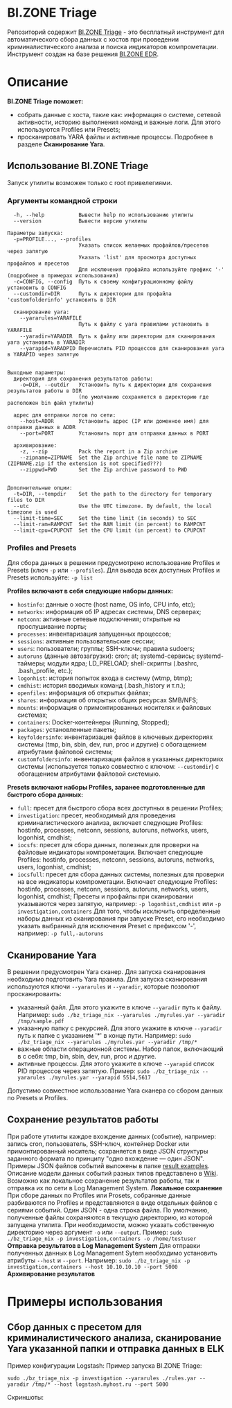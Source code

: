 # BI.ZONE Triage
Репозиторий содержит [BI.ZONE Triage](https://bi.zone/catalog/products/triage/) - это бесплатный инструмент для автоматического сбора данных с хостов при проведении криминалистического анализа и поиска индикаторов компрометации. Инструмент создан на базе решения [BI.ZONE EDR](https://bi.zone/catalog/products/edr/).

# Описание
**BI.ZONE Triage поможет:**
* собрать данные с хоста, такие как: информация о системе, сетевой активности, историю выполнения команд и важные логи. Для этого используются Profiles или Presets;
* просканировать YARA файлы и активные процессы. Подробнее в разделе **Сканирование Yara**.

## Использование BI.ZONE Triage
Запуск утилиты возможен только с root привелегиями.

### Аргументы командной строки
```
  -h, --help           Вывести help по использованию утилиты
  --version            Вывести версию утилиты

Параметры запуска:
  -p=PROFILE..., --profiles
                       Указать список желаемых профайлов/пресетов через запятую
                       Указать 'list' для просмотра доступных профайлов и пресетов
                       Для исключения профайла используйте префикс '-' (подробнее в примерах использования)
  -c=CONFIG, --config  Путь к своему конфигурационному файлу установить в CONFIG
  --customdir=DIR      Путь к директории для профайла 'customfolderinfo' установить в DIR

  сканирование yara:
    --yararules=YARAFILE
                       Путь к файлу с yara правилами установить в YARAFILE
    --yaradir=YARADIR  Путь к файлу или директории для сканирования yara установить в YARADIR
    --yarapid=YARADPID Перечислить PID процессов для сканирования yara в YARAPID через запятую


Выходные параметры:
  директория для сохранения результатов работы:
    -o=DIR, --outdir   Установить путь к директории для сохранения результатов работы в DIR
                       (по умолчанию сохраняется в директорию где расположен bin файл утилиты)

  адрес для отправки логов по сети:
    --host=ADDR        Установить адрес (IP или доменное имя) для отправки данных в ADDR
    --port=PORT        Установить порт для отправки данных в PORT

  архивирование:
    -z, --zip          Pack the report in a Zip archive
    --zipname=ZIPNAME  Set the Zip archive file name to ZIPNAME (ZIPNAME.zip if the extension is not specified???)
    --zippwd=PWD       Set the Zip archive password to PWD


Дополнительные опции:
  -t=DIR, --tempdir    Set the path to the directory for temporary files to DIR
  --utc                Use the UTC timezone. By default, the local timezone is used
  --limit-time=SEC     Set the time limit (in seconds) to SEC
  --limit-ram=RAMPCNT  Set the RAM limit (in percent) to RAMPCNT
  --limit-cpu=CPUPCNT  Set the CPU limit (in percent) to CPUPCNT
```
### Profiles and Presets
Для сбора данных в решении предусмотрено использование Profiles и Presets (ключ ```-p``` или ```--profiles```).
Для вывода всех доступных Profiles и Presets используйте: ```-p list```

**Profiles включают в себя следующие наборы данных:**
- ```hostinfo```: данные о хосте (host name, OS info, CPU info, etc);
- ```networks```: информация об IP адресах системы, DNS серверах;
- ```netconn```: активные сетевые подключения; открытые на прослушивание порты;
- ```processes```: инвентаризация запущенных процессов;
- ```sessions```: активные пользовательские сессии;
- ```users```: пользователи; группы; SSH-ключи; правила sudoers;
- ```autoruns``` (данные автозагрузки): cron; at; systemd-сервисы; systemd-таймеры; модули ядра; LD_PRELOAD; shell-скрипты (.bashrc, .bash_profile, etc.);
- ```logonhist```: история попыток входа в систему (wtmp, btmp);
- ```cmdhist```: история вводимых команд (.bash_history и т.п.);
- ```openfiles```: информация об открытых файлах;
- ```shares```: информация об открытых общих ресурсах SMB/NFS;
- ```mounts```: информация о примонтированных носителях и файловых системах;
- ```containers```: Docker-контейнеры (Running, Stopped);
- ```packages```: установленные пакеты;
- ```keyfoldersinfo```: инвентаризация файлов в ключевых директориях системы (tmp, bin, sbin, dev, run, proc и другие) с обогащением атрибутами файловой системы;
- ```customfoldersinfo```: инвентаризация файлов в указанных директориях системы (используется только совместно с ключом: ```--customdir```) с обогащением атрибутами файловой системыю.

**Presets включают наборы Profiles, заранее подготовленные для быстрого сбора данных:**
- ```full```: пресет для быстрого сбора всех доступных в решении Profiles;
- ```investigation```: пресет, необходимый для проведения криминалистического анализа, включает следующие Profiles: hostinfo, processes, netconn, sessions, autoruns, networks, users, logonhist, cmdhist;
- ```iocsfs```: пресет для сбора данных, полезных для проверки на файловые индикаторы компрометации. Включает следующие Profiles: hostinfo, processes, netconn, sessions, autoruns, networks, users, logonhist, cmdhist;
- ```iocsfull```: пресет для сбора данных системы, полезных для проверки на все индикаторы компрометации. Включает следующие Profiles: hostinfo, processes, netconn, sessions, autoruns, networks, users, logonhist, cmdhist;
Пресеты и профайлы при сканировании указываются через запятую, например:
```-p logonhist,cmdhist``` или ```-p investigation,containers```
Для того, чтобы исключить определенные наборы данных из сканирования при запуске Preset, его необходимо указать выбранный для исключения Preset с префиксом '-', например:
```-p full,-autoruns```

## Сканирование Yara
В решении предусмотрен Yara сканер. Для запуска сканирования необходимо подготовить Yara правила.
Для запуска сканирования используются ключи ```--yararules``` и ```--yaradir```, которые позволют просканироваить:
- указанный файл. Для этого укажите в ключе ```--yaradir``` путь к файлу. Например:
```sudo ./bz_triage_nix --yararules ./myrules.yar --yaradir /tmp/sample.pdf```
- указанную папку с рекурсией. Для этого укажите в ключе ```--yaradir``` путь к папке с указанием '*' в конце пути. Например:
```sudo ./bz_triage_nix --yararules ./myrules.yar --yaradir /tmp/*```
- важные области операционной системы. Набор папок, включающий в с себя: tmp, bin, sbin, dev, run, proc и другие.
- активные процессы. Для этого укажите в ключе ```--yarapid``` список PID процессов через запятую. Пример:
```sudo ./bz_triage_nix --yararules ./myrules.yar --yarapid 5514,5617```

Допустимо совместное использование Yara сканера со сбором данных по Presets и Profiles.

## Сохранение результатов работы
При работе утилиты каждое вхождение данных (событие), например: запись cron, пользователь, SSH-ключ, контейнер Docker или примонтированный носитель; сохраняется в виде JSON структуры заданного формата по принципу "одно вхождение — один JSON".
Примеры JSON файлов событий выложены в папке [result examples]().
Описание модели данных событий разных типов представлено в [Wiki]().
Возможно как локальное сохранение результатов работы, так и отправка их по сети в Log Management System.
**Локальное сохранение**
При сборе данных по Profiles или Prosets, собранные данные разбиваются по Profiles и представляются в виде отдельных файлов с сериями событий. Один JSON - одна строка файла.
По умолчанию, полученные файлы сохраняются в текущую директорию, из которой запущена утилита. При необходимости, можно указать собственную директорию через аргумент ```-o``` или ```--output```. Пример:
```sudo ./bz_triage_nix -p investigation,containers -o /home/testuser```
**Отправка результатов в Log Management System**
Для отправки полученных данных в Log Management Sytem необходимо установить атрибуты  ```--host``` и ```--port```. Например:
```sudo ./bz_triage_nix -p investigation,containers --host 10.10.10.10 --port 5000```
**Архивирование результатов**


# Примеры использования
## Сбор данных с пресетом для криминалистического анализа, сканирование Yara указанной папки и отправка данных в ELK
Пример конфигурации Logstash:
Пример запуска BI.ZONE Triage:
```
sudo ./bz_triage_nix -p investigation --yararules ./rules.yar --yaradir /tmp/* --host logstash.myhost.ru --port 5000 
```
Скриншоты:
